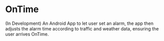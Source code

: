 # OnTime
(In Development) An Android App to let user set an alarm, the app then adjusts the alarm time according to traffic and weather data, ensuring the user arrives OnTime.
